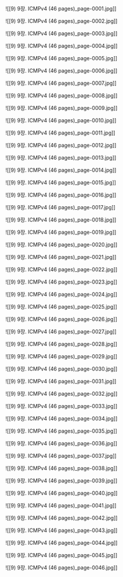 ![[9) 9장. ICMPv4 (46 pages)_page-0001.jpg]]

![[9) 9장. ICMPv4 (46 pages)_page-0002.jpg]]

![[9) 9장. ICMPv4 (46 pages)_page-0003.jpg]]

![[9) 9장. ICMPv4 (46 pages)_page-0004.jpg]]

![[9) 9장. ICMPv4 (46 pages)_page-0005.jpg]]

![[9) 9장. ICMPv4 (46 pages)_page-0006.jpg]]

![[9) 9장. ICMPv4 (46 pages)_page-0007.jpg]]

![[9) 9장. ICMPv4 (46 pages)_page-0008.jpg]]

![[9) 9장. ICMPv4 (46 pages)_page-0009.jpg]]

![[9) 9장. ICMPv4 (46 pages)_page-0010.jpg]]

![[9) 9장. ICMPv4 (46 pages)_page-0011.jpg]]

![[9) 9장. ICMPv4 (46 pages)_page-0012.jpg]]

![[9) 9장. ICMPv4 (46 pages)_page-0013.jpg]]

![[9) 9장. ICMPv4 (46 pages)_page-0014.jpg]]

![[9) 9장. ICMPv4 (46 pages)_page-0015.jpg]]

![[9) 9장. ICMPv4 (46 pages)_page-0016.jpg]]

![[9) 9장. ICMPv4 (46 pages)_page-0017.jpg]]

![[9) 9장. ICMPv4 (46 pages)_page-0018.jpg]]

![[9) 9장. ICMPv4 (46 pages)_page-0019.jpg]]

![[9) 9장. ICMPv4 (46 pages)_page-0020.jpg]]

![[9) 9장. ICMPv4 (46 pages)_page-0021.jpg]]

![[9) 9장. ICMPv4 (46 pages)_page-0022.jpg]]

![[9) 9장. ICMPv4 (46 pages)_page-0023.jpg]]

![[9) 9장. ICMPv4 (46 pages)_page-0024.jpg]]

![[9) 9장. ICMPv4 (46 pages)_page-0025.jpg]]

![[9) 9장. ICMPv4 (46 pages)_page-0026.jpg]]

![[9) 9장. ICMPv4 (46 pages)_page-0027.jpg]]

![[9) 9장. ICMPv4 (46 pages)_page-0028.jpg]]

![[9) 9장. ICMPv4 (46 pages)_page-0029.jpg]]

![[9) 9장. ICMPv4 (46 pages)_page-0030.jpg]]

![[9) 9장. ICMPv4 (46 pages)_page-0031.jpg]]

![[9) 9장. ICMPv4 (46 pages)_page-0032.jpg]]

![[9) 9장. ICMPv4 (46 pages)_page-0033.jpg]]

![[9) 9장. ICMPv4 (46 pages)_page-0034.jpg]]

![[9) 9장. ICMPv4 (46 pages)_page-0035.jpg]]

![[9) 9장. ICMPv4 (46 pages)_page-0036.jpg]]

![[9) 9장. ICMPv4 (46 pages)_page-0037.jpg]]

![[9) 9장. ICMPv4 (46 pages)_page-0038.jpg]]

![[9) 9장. ICMPv4 (46 pages)_page-0039.jpg]]

![[9) 9장. ICMPv4 (46 pages)_page-0040.jpg]]

![[9) 9장. ICMPv4 (46 pages)_page-0041.jpg]]

![[9) 9장. ICMPv4 (46 pages)_page-0042.jpg]]

![[9) 9장. ICMPv4 (46 pages)_page-0043.jpg]]

![[9) 9장. ICMPv4 (46 pages)_page-0044.jpg]]

![[9) 9장. ICMPv4 (46 pages)_page-0045.jpg]]

![[9) 9장. ICMPv4 (46 pages)_page-0046.jpg]]